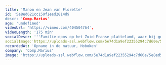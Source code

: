 ```yaml
---
title: 'Manon en Jean van Florette'
id: '5e8ed621cc150f1eed2814d9
descr: 'Comp.Marius'
age: 'undefined'
videoUrl: 'https://vimeo.com/404504764',
videoLength: '175 min'
socialDescr: '''Familie-epos op het Zuid-Franse platteland, waar bij gebrek aan water de pastis onverdund wordt gedronken.'''
socialImage:'https://uploads-ssl.webflow.com/5e74d1a9ef22355294c7d60e/5e8ed518a09275887e4207eb_compmarius_mj_raymond_mallentjer05_1_.jpg'
recordedAt: 'Opname in de natuur, Hoboken'
company: 'Comp.Marius'
image: 'https://uploads-ssl.webflow.com/5e74d1a9ef22355294c7d60e/5e8ed518a09275887e4207eb_compmarius_mj_raymond_mallentjer05_1_.jpg'
---
```

